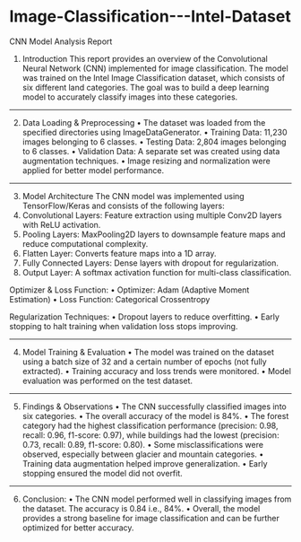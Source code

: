 # Image-Classification---Intel-Dataset

CNN Model Analysis Report
1. Introduction
This report provides an overview of the Convolutional Neural Network (CNN) implemented for image classification. The model was trained on the Intel Image Classification dataset, which consists of six different land categories. The goal was to build a deep learning model to accurately classify images into these categories.
________________________________________

2. Data Loading & Preprocessing
•	The dataset was loaded from the specified directories using ImageDataGenerator.
•	Training Data: 11,230 images belonging to 6 classes.
•	Testing Data: 2,804 images belonging to 6 classes.
•	Validation Data: A separate set was created using data augmentation techniques.
•	Image resizing and normalization were applied for better model performance.
________________________________________

3. Model Architecture
The CNN model was implemented using TensorFlow/Keras and consists of the following layers:
1.	Convolutional Layers: Feature extraction using multiple Conv2D layers with ReLU activation.
2.	Pooling Layers: MaxPooling2D layers to downsample feature maps and reduce computational complexity.
3.	Flatten Layer: Converts feature maps into a 1D array.
4.	Fully Connected Layers: Dense layers with dropout for regularization.
5.	Output Layer: A softmax activation function for multi-class classification.

Optimizer & Loss Function:
•	Optimizer: Adam (Adaptive Moment Estimation)
•	Loss Function: Categorical Crossentropy

Regularization Techniques:
•	Dropout layers to reduce overfitting.
•	Early stopping to halt training when validation loss stops improving.
________________________________________

4. Model Training & Evaluation
•	The model was trained on the dataset using a batch size of 32 and a certain number of epochs (not fully extracted).
•	Training accuracy and loss trends were monitored.
•	Model evaluation was performed on the test dataset.
 
________________________________________
5. Findings & Observations
•	The CNN successfully classified images into six categories.
•	The overall accuracy of the model is 84%.
•	The forest category had the highest classification performance (precision: 0.98, recall: 0.96, f1-score: 0.97), while buildings had the lowest (precision: 0.73, recall: 0.89, f1-score: 0.80).
•	Some misclassifications were observed, especially between glacier and mountain categories.
•	Training data augmentation helped improve generalization.
•	Early stopping ensured the model did not overfit.
________________________________________
6. Conclusion:
•	The CNN model performed well in classifying images from the dataset. The accuracy is 0.84 i.e., 84%.
•	Overall, the model provides a strong baseline for image classification and can be further optimized for better accuracy.

